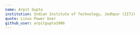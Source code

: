 ```yaml
---
name: Arpit Gupta
institution: Indian Institute of Technology, Jodhpur (IITJ) 
quote: Linux Power User
github_user: arpitgupta1906
---
```

